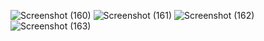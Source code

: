 
![Screenshot (160)](https://github.com/Saravanan123456789/HTML-Assignment-2/assets/127467412/4a1abd19-ee4c-439b-b1f4-0725fb860673)
![Screenshot (161)](https://github.com/Saravanan123456789/HTML-Assignment-2/assets/127467412/02622195-22a2-44af-b0f6-a93658bb3e06)
![Screenshot (162)](https://github.com/Saravanan123456789/HTML-Assignment-2/assets/127467412/61e849c6-1a7e-4cac-a07f-0825f0bae8f8)
![Screenshot (163)](https://github.com/Saravanan123456789/HTML-Assignment-2/assets/127467412/e13fd4de-9ade-4fb3-95dd-5365734a0c8c)

